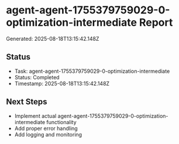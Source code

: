# agent-agent-1755379759029-0-optimization-intermediate Report

Generated: 2025-08-18T13:15:42.148Z

## Status
- Task: agent-agent-1755379759029-0-optimization-intermediate
- Status: Completed
- Timestamp: 2025-08-18T13:15:42.148Z

## Next Steps
- Implement actual agent-agent-1755379759029-0-optimization-intermediate functionality
- Add proper error handling
- Add logging and monitoring
